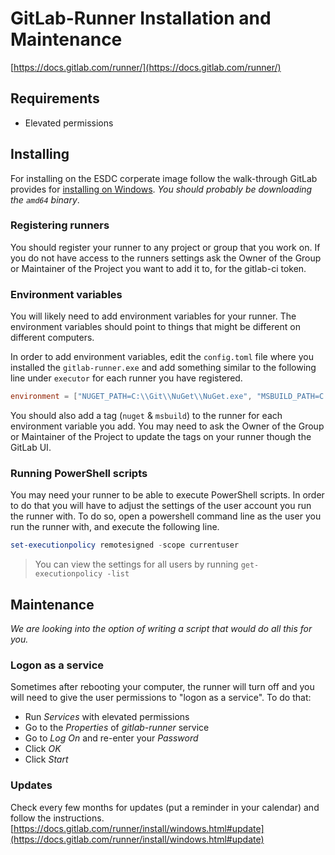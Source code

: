 # GitLab-Runner Installation and Maintenance

[https://docs.gitlab.com/runner/](https://docs.gitlab.com/runner/)

## Requirements

* Elevated permissions

## Installing

For installing on the ESDC corperate image follow the walk-through GitLab provides for [installing on Windows](https://docs.gitlab.com/runner/install/windows.html).
_You should probably be downloading the `amd64` binary_.

### Registering runners

You should register your runner to any project or group that you work on.
If you do not have access to the runners settings ask the Owner of the Group or Maintainer of the Project you want to add it to, for the gitlab-ci token.

### Environment variables

You will likely need to add environment variables for your runner.
The environment variables should point to things that might be different on different computers.

In order to add environment variables, edit the `config.toml` file where you installed the `gitlab-runner.exe` and add something similar to the following line under `executor` for each runner you have registered.
```toml
environment = ["NUGET_PATH=C:\\Git\\NuGet\\NuGet.exe", "MSBUILD_PATH=C:\\Program Files (x86)\\MSBuild\\14.0\\Bin\\msbuild.exe"]
```

You should also add a tag (`nuget` & `msbuild`) to the runner for each environment variable you add.
You may need to ask the Owner of the Group or Maintainer of the Project to update the tags on your runner though the GitLab UI.

### Running PowerShell scripts

You may need your runner to be able to execute PowerShell scripts.
In order to do that you will have to adjust the settings of the user account you run the runner with.
To do so, open a powershell command line as the user you run the runner with, and execute the following line.

```powershell
set-executionpolicy remotesigned -scope currentuser
```

> You can view the settings for all users by running `get-executionpolicy -list`

## Maintenance

_We are looking into the option of writing a script that would do all this for you._

### Logon as a service

Sometimes after rebooting your computer, the runner will turn off and you will need to give the user permissions to "logon as a service".
To do that:
* Run _Services_ with elevated permissions
* Go to the _Properties_ of _gitlab-runner_ service
* Go to _Log On_ and re-enter your _Password_
* Click _OK_
* Click _Start_

### Updates

Check every few months for updates (put a reminder in your calendar) and follow the instructions.  
[https://docs.gitlab.com/runner/install/windows.html#update](https://docs.gitlab.com/runner/install/windows.html#update)

